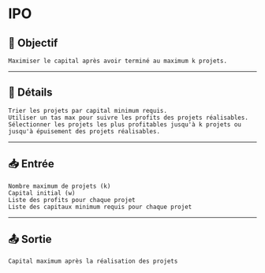 # IPO

## 🎯 Objectif

    Maximiser le capital après avoir terminé au maximum k projets.

---

## 📝 Détails

    Trier les projets par capital minimum requis.
    Utiliser un tas max pour suivre les profits des projets réalisables.
    Sélectionner les projets les plus profitables jusqu'à k projets ou jusqu'à épuisement des projets réalisables.

---

## 📥 Entrée

    Nombre maximum de projets (k)
    Capital initial (w)
    Liste des profits pour chaque projet
    Liste des capitaux minimum requis pour chaque projet

---

## 📤 Sortie

    Capital maximum après la réalisation des projets

